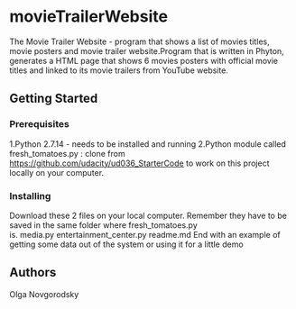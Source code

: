 # movieTrailerWebsite
The Movie Trailer Website - program that shows a list of movies titles, movie posters and movie trailer website.Program that is written in Phyton, generates a HTML page that shows 6 movies posters with official movie titles and linked to its movie trailers from YouTube website.
## Getting Started

### Prerequisites
1.Python 2.7.14 - needs to be installed and running
2.Python module called fresh_tomatoes.py : clone from https://github.com/udacity/ud036_StarterCode to work on this project locally on your computer.
### Installing
Download these 2 files on your local computer. 
Remember they have to be saved in the same folder where fresh_tomatoes.py is. media.py entertainment_center.py readme.md
End with an example of getting some data out of the system or using it for a little demo

## Authors
Olga Novgorodsky
 
